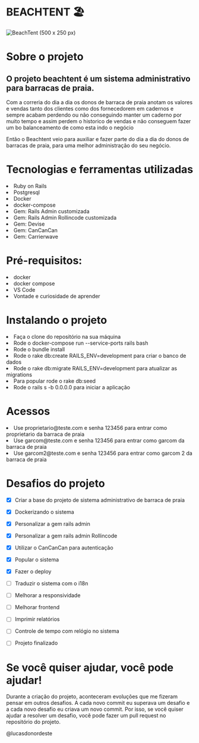  # BEACHTENT 🏖 

![BeachTent (500 x 250 px)](https://user-images.githubusercontent.com/62475727/138617143-eab8a6ba-7b53-4843-97fe-0b4ba2a48726.png)

# Sobre o projeto

<h2>O projeto beachtent é um sistema administrativo para barracas de praia.</h2>
<p> Com a correria do dia a dia os donos de barraca de praia anotam os valores e vendas tanto dos clientes como dos fornecedorem em cadernos e sempre acabam perdendo ou não conseguindo manter um caderno por muito tempo e assim perdem o historico de vendas e não conseguem fazer um bo balanceamento de como esta indo o negócio</p>
<p>Então o Beachtent veio para auxiliar e fazer parte do dia a dia do donos de barracas de praia, para uma melhor administração do seu negócio.</p>


# Tecnologias e ferramentas utilizadas

<li>Ruby on Rails
<li>Postgresql
<li>Docker
<li>docker-compose
<li>Gem: Rails Admin customizada <a href="https://github.com/lucasdonordeste/rails_admin.git" ></a>
<li>Gem: Rails Admin Rollincode customizada <a href="https://github.com/lucasdonordeste/rollincode_custom.git"></a>
<li>Gem: Devise
<li>Gem: CanCanCan
<li>Gem: Carrierwave



# Pré-requisitos:

<li>docker
<li>docker compose
<li>VS Code
<li>Vontade e curiosidade de aprender


# Instalando o projeto

<li>Faça o clone do repositório na sua máquina
<li>Rode o docker-compose run --service-ports rails bash
<li>Rode o bundle install
<li>Rode o rake db:create RAILS_ENV=development para criar o banco de dados
<li>Rode o rake db:migrate RAILS_ENV=development para atualizar as migrations
<li>Para popular rode o rake db:seed
<li>Rode o rails s -b 0.0.0.0 para iniciar a aplicação


# Acessos

<li>Use proprietario@teste.com e senha 123456 para entrar como proprietario da barraca de praia
<li>Use garcom@teste.com e senha 123456 para entrar como garcom da barraca de praia
<li>Use garcom2@teste.com e senha 123456 para entrar como garcom 2 da barraca de praia

# Desafios do projeto

- [x] Criar a base do projeto de sistema administrativo de barraca de praia
- [x] Dockerizando o sistema
- [x] Personalizar a gem rails admin
- [x] Personalizar a gem rails admin Rollincode
- [x] Utilizar o CanCanCan para autenticação
- [x] Popular o sistema
- [x] Fazer o deploy
- [ ] Traduzir o sistema com o i18n
- [ ] Melhorar a responsividade
- [ ] Melhorar frontend
- [ ] Imprimir relatórios
- [ ] Controle de tempo com relógio no sistema
- [ ] Projeto finalizado 




# Se você quiser ajudar, você pode ajudar!

Durante a criação do projeto, aconteceram evoluções que me fizeram pensar em outros desafios.
A cada novo commit eu superava um desafio e a cada novo desafio eu criava um novo commit.
Por isso, se você quiser ajudar a resolver um desafio, você pode fazer um pull request no repositório do projeto.



@lucasdonordeste




